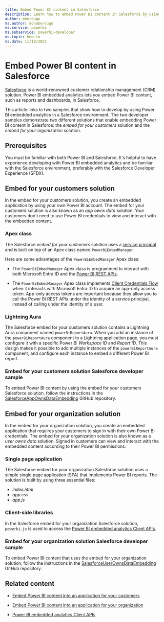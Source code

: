 ```yaml
---
title: Embed Power BI content in Salesforce
description: Learn how to embed Power BI content in Salesforce by using embedded analytics developer samples that use different solutions.
author: mberdugo
ms.author: monaberdugo
ms.service: powerbi
ms.subservice: powerbi-developer
ms.topic: how-to
ms.date: 11/10/2022
---
```


# Embed Power BI content in Salesforce

[Salesforce](https://www.salesforce.com/) is a world-renowned customer relationship management (CRM) solution. Power BI embedded analytics lets you embed Power BI content, such as reports and dashboards, in Salesforce.

This article links to two samples that show how to develop by using Power BI embedded analytics in a Salesforce environment. The two developer samples demonstrate two different solutions that enable embedding Power BI content in Salesforce: the *embed for your customers* solution and the *embed for your organization* solution.

## Prerequisites

You must be familiar with both Power BI and Salesforce. It's helpful to have experience developing with Power BI embedded analytics and be familiar with the Salesforce environment, preferably with the Salesforce Developer Experience (SFDX).

## Embed for your customers solution

In the embed for your customers solution, you create an embedded application by using your own Power BI account. The embed for your customers solution is also known as an *app owns data* solution. Your customers don't need to use Power BI credentials to view and interact with the embedded content.

### Apex class

The Salesforce *embed for your customers* solution uses a [service principal](embed-service-principal.md) and is built on top of an Apex class named `PowerBiEmbedManager`.

Here are some advantages of the `PowerBiEmbedManager` Apex class:

* The `PowerBiEmbedManager` Apex class is programmed to interact with both Microsoft Entra ID and the [Power BI REST APIs](/rest/api/power-bi/).

* The `PowerBiEmbedManager` Apex class implements [Client Credentials Flow](/azure/active-directory/develop/v2-oauth2-client-creds-grant-flow) when it interacts with Microsoft Entra ID to acquire an app-only access token. App-only access tokens are important because they allow you to call the Power BI REST APIs under the identity of a service principal, instead of calling under the identity of a user.

### Lightning Aura

The Salesforce embed for your customers solution contains a Lightning Aura component named `powerBiReportAura`. When you add an instance of the `powerBiReportAura` component to a Lightning application page, you must configure it with a specific Power BI *Workspace ID* and *Report ID*. This design makes it possible to add multiple instances of the `powerBiReportAura` component, and configure each instance to embed a different Power BI report.

### Embed for your customers solution Salesforce developer sample

To embed Power BI content by using the embed for your customers Salesforce solution, follow the instructions in the [SalesforceAppOwnsDataEmbedding](https://github.com/PowerBiDevCamp/SalesforceAppOwnsDataEmbedding) GitHub repository.

## Embed for your organization solution

In the embed for your organization solution, you create an embedded application that requires your customers to sign in with their own Power BI credentials. The embed for your organization solution is also known as a *user owns data* solution. Signed in customers can view and interact with the embedded content according to their Power BI permissions.

### Single page application

The Salesforce embed for your organization Salesforce solution uses a simple single page application (SPA) that implements Power BI reports. The solution is built by using three essential files:

* *index.html*
* *app.css*
* *app.js*

### Client-side libraries

In the Salesforce embed for your organization Salesforce solution, `powerbi.js` is used to access the [Power BI embedded analytics Client APIs](/javascript/api/overview/powerbi/).

### Embed for your organization solution Salesforce developer sample

To embed Power BI content that uses the embed for your organization solution, follow the instructions in the [SalesforceUserOwnsDataEmbedding](https://github.com/PowerBiDevCamp/SalesforceUserOwnsDataEmbedding) GitHub repository.

## Related content

* [Embed Power BI content into an application for your customers](embed-sample-for-customers.md)

* [Embed Power BI content into an application for your organization](embed-sample-for-your-organization.md)

* [Power BI embedded analytics Client APIs](/javascript/api/overview/powerbi/)
